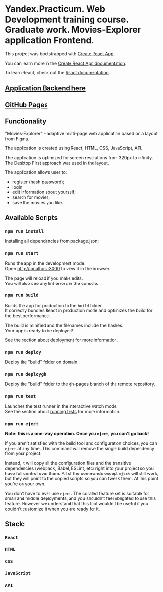 # __Yandex.Practicum. Web Development training course. Graduate work. Movies-Explorer application Frontend.__

<!-- ## __[View the site](http://movexp.students.nomoredomains.icu/).__ -->
<!-- ## __Публичный IPv4: 84.252.130.214.__ -->

This project was bootstrapped with [Create React App](https://github.com/facebook/create-react-app).

You can learn more in the [Create React App documentation](https://facebook.github.io/create-react-app/docs/getting-started).

To learn React, check out the [React documentation](https://reactjs.org/).

## __[Application Backend here](https://github.com/At0m234/movies-explorer-backend)__

## __[GitHub Pages](https://at0m234.github.io/movies-explorer-frontend/)__

## __Functionality__

"Movies-Explorer" - adaptive multi-page web application based on a layout from Figma.

The application is created using React, HTML, CSS, JavaScript, API.

The application is optimized for screen resolutions from 320px to infinity. The Desktop First approach was used in the layout.

The application allows user to:
 - register (hash password);
 - login;
 - edit information about yourself;
 - search for movies;
 - save the movies you like.

## __Available Scripts__
  ### __`npm run install`__
  Installing all dependencies from package.json;

  ### __`npm run start`__
  Runs the app in the development mode.\
  Open [http://localhost:3000](http://localhost:3000) to view it in the browser.

  The page will reload if you make edits.\
  You will also see any lint errors in the console.

  ### __`npm run build`__
  Builds the app for production to the `build` folder.\
  It correctly bundles React in production mode and optimizes the build for the best performance.

  The build is minified and the filenames include the hashes.\
  Your app is ready to be deployed!

  See the section about [deployment](https://facebook.github.io/create-react-app/docs/deployment) for more information.

  ### __`npm run deploy`__
  Deploy the "build" folder on domain.

  ### __`npm run deploygh`__
  Deploy the "build" folder to the gh-pages branch of the remote repository.

  ### __`npm run test`__
  Launches the test runner in the interactive watch mode.\
  See the section about [running tests](https://facebook.github.io/create-react-app/docs/running-tests) for more information.

  ### __`npm run eject`__
**Note: this is a one-way operation. Once you `eject`, you can’t go back!**

If you aren’t satisfied with the build tool and configuration choices, you can `eject` at any time. This command will remove the single build dependency from your project.

Instead, it will copy all the configuration files and the transitive dependencies (webpack, Babel, ESLint, etc) right into your project so you have full control over them. All of the commands except `eject` will still work, but they will point to the copied scripts so you can tweak them. At this point you’re on your own.

You don’t have to ever use `eject`. The curated feature set is suitable for small and middle deployments, and you shouldn’t feel obligated to use this feature. However we understand that this tool wouldn’t be useful if you couldn’t customize it when you are ready for it.

## __Stack:__

### `React`
### `HTML`
### `CSS`
### `JavaScript`
### `API`
